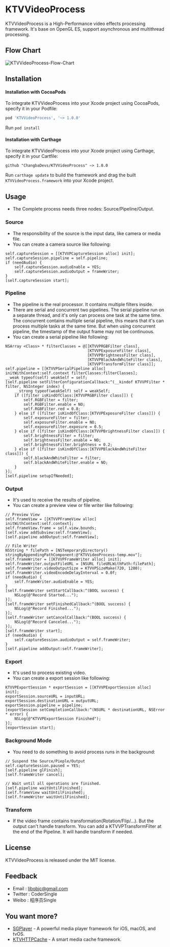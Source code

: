 # KTVVideoProcess

KTVVideoProcess is a High-Performance video effects processing framework. It's base on OpenGL ES, support asynchronous and multithread processing.


## Flow Chart

![KTVVideoProcess-Flow-Chart](http://oxl6mxy2t.bkt.clouddn.com/changba/KTVVideoProcess-flow-chart.jpg)


## Installation

#### Installation with CocoaPods

To integrate KTVVideoProcess into your Xcode project using CocoaPods, specify it in your Podfile:

```ruby
pod 'KTVVideoProcess', '~> 1.0.0'
```

Run `pod install`

#### Installation with Carthage

To integrate KTVVideoProcess into your Xcode project using Carthage, specify it in your Cartfile:

```ogdl
github "ChangbaDevs/KTVVideoProcess" ~> 1.0.0
```

Run `carthage update` to build the framework and drag the built `KTVVideoProcess.framework` into your Xcode project.


## Usage

- The Complete process needs three nodes: Source/Pipeline/Output.

### Source

- The responsibility of the source is the input data, like camera or media file.
- You can create a camera source like following:

```objc
self.captureSession = [[KTVVPCaptureSession alloc] init];
self.captureSession.pipeline = self.pipeline;
if (needAudio) {
    self.captureSession.audioEnable = YES;
    self.captureSession.audioOutput = frameWriter;
}
[self.captureSession start];
```

### Pipeline

- The pipeline is the real processor. It contains multiple filters inside.
- There are serial and concurrent two pipelines. The serial pipeline run on a separate thread, and it's only can process one task at the same time. The concurrent contains multiple serial pipeline, this means that it's can process multiple tasks at the same time. But when using concurrent pipeline, the timestamp of the output frame may not be continuous.
- You can create a serial pipeline like following:

```objc
NSArray <Class> * filterClasses = @[[KTVVPRGBFilter class],
                                    [KTVVPExposureFilter class],
                                    [KTVVPBrightnessFilter class],
                                    [KTVVPBlackAndWhiteFilter class],
                                    [KTVVPTransformFilter class]];
self.pipeline = [[KTVVPSerialPipeline alloc] initWithContext:self.context filterClasses:filterClasses];
__weak typeof(self) weakSelf = self;
[self.pipeline setFilterConfigurationCallback:^(__kindof KTVVPFilter * filter, NSInteger index) {
    __strong typeof(weakSelf) self = weakSelf;
    if ([filter isKindOfClass:[KTVVPRGBFilter class]]) {
        self.RGBFilter = filter;
        self.RGBFilter.enable = NO;
        self.RGBFilter.red = 0.8;
    } else if ([filter isKindOfClass:[KTVVPExposureFilter class]]) {
        self.exposureFilter = filter;
        self.exposureFilter.enable = NO;
        self.exposureFilter.exposure = 0.5;
    } else if ([filter isKindOfClass:[KTVVPBrightnessFilter class]]) {
        self.brightnessFilter = filter;
        self.brightnessFilter.enable = NO;
        self.brightnessFilter.brightness = 0.2;
    } else if ([filter isKindOfClass:[KTVVPBlackAndWhiteFilter class]]) {
        self.blackAndWhiteFilter = filter;
        self.blackAndWhiteFilter.enable = NO;
    }
}];
[self.pipeline setupIfNeeded];
```

### Output

- It's used to receive the results of pipeline.
- You can create a preview view or file writer like following:

```objc
// Preview View
self.frameView = [[KTVVPFrameView alloc] initWithContext:self.context];
self.frameView.frame = self.view.bounds;
[self.view addSubview:self.frameView];
[self.pipeline addOutput:self.frameView];

// File Writer
NSString * filePath = [NSTemporaryDirectory() stringByAppendingPathComponent:@"KTVVideoProcess-temp.mov"];
self.frameWriter = [[KTVVPFrameWriter alloc] init];
self.frameWriter.outputFileURL = [NSURL fileURLWithPath:filePath];
self.frameWriter.videoOutputSize = KTVVPSizeMake(720, 1280);
self.frameWriter.videoEncodeDelayInterval = 0.0f;
if (needAudio) {
    self.frameWriter.audioEnable = YES;
}
[self.frameWriter setStartCallback:^(BOOL success) {
    NSLog(@"Record Started...");
}];
[self.frameWriter setFinishedCallback:^(BOOL success) {
    NSLog(@"Record Finished...");
}];
[self.frameWriter setCancelCallback:^(BOOL success) {
    NSLog(@"Record Canceled...");
}];
[self.frameWriter start];
if (needAudio) {
    self.captureSession.audioOutput = self.frameWriter;
}
[self.pipeline addOutput:self.frameWriter];
```

### Export

- It's used to process existing video.
- You can create a export session like following:

```objc
KTVVPExportSession * exportSession = [[KTVVPExportSession alloc] init];
exportSession.sourceURL = inputURL;
exportSession.destinationURL = outputURL;
exportSession.pipeline = pipeline;
[exportSession setCompletionCallback:^(NSURL * destinationURL, NSError * error) {
    NSLog(@"KTVVPExportSession Finished");
}];
[exportSession start];
```

### Background Mode

- You need to do something to avoid process runs in the background:

```objc
// Suspend the Source/Pieple/Output
self.captureSession.paused = YES;
[self.pipeline glFinish];
[self.frameWriter cancel];

// Wait until all operations are finished.
[self.pipeline waitUntilFinished];
[self.frameView waitUntilFinished];
[self.frameWriter waitUntilFinished];
```

### Transform

- If the video frame contains transformation(Rotation/Flip/...). But the output can't handle transform. You can add a KTVVPTransformFilter at the end of the Pipeline. It will handle transform if needed.

## License

KTVVideoProcess is released under the MIT license.

## Feedback

- Email : libobjc@gmail.com
- Twitter : CoderSingle
- Weibo : 程序员Single

## You want more?

- [SGPlayer](https://github.com/libobjc/SGPlayer) - A powerful media player framework for iOS, macOS, and tvOS.
- [KTVHTTPCache](https://github.com/ChangbaDevs/KTVHTTPCache) - A smart media cache framework.
